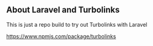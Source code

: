 ## About Laravel and Turbolinks 

This is just a repo build to try out Turbolinks with Laravel

https://www.npmjs.com/package/turbolinks

